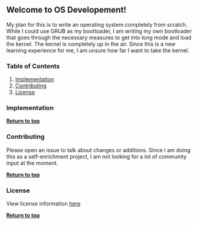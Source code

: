 ## Welcome to OS Developement!

My plan for this is to write an operating system completely from scratch.  While I could use GRUB as my bootloader, I am writing my own bootloader that goes through the necessary measures to get into long mode and load the kernel.  The kernel is completely up in the air.  Since this is a new learning experience for me, I am unsure how far I want to take the kernel.

### Table of Contents
1. [Implementation](#implementation)
2. [Contributing](#contributing)
3. [License](#license)

### Implementation

**[Return to top](#table-of-contents)**

### Contributing

Please open an issue to talk about changes or additions.  Since I am doing this as a self-enrichment project, I am not looking for a lot of community input at the moment.

**[Return to top](#table-of-contents)**

### License

View license information [here](https://github.com/theMike97/OS_Developement/blob/master/LICENSE) 

**[Return to top](#table-of-contents)**
